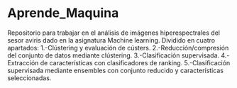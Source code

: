 # Aprende_Maquina

Repositorio para trabajar en el análisis de imágenes hiperespectrales del sesor aviris dado en la asignatura Machine learning.
Dividido en cuatro apartados:
  1.-Clústering y evaluación de cústers.
  2.-Reducción/compresión del conjunto de datos mediante clústering.
  3.-Clasificación supervisada.
  4.-Extracción de características con clasificadores de ranking.
  5.-Clasificación supervisada mediante ensembles con conjunto reducido y características seleccionadas.

